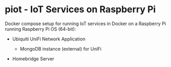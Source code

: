 # piot - IoT Services on Raspberry Pi

Docker compose setup for running IoT services in Docker on a Raspberry Pi running Raspberry Pi OS (64-bit):

- Ubiquiti UniFi Network Application

  - MongoDB instance (external) for UniFi

- Homebridge Server
